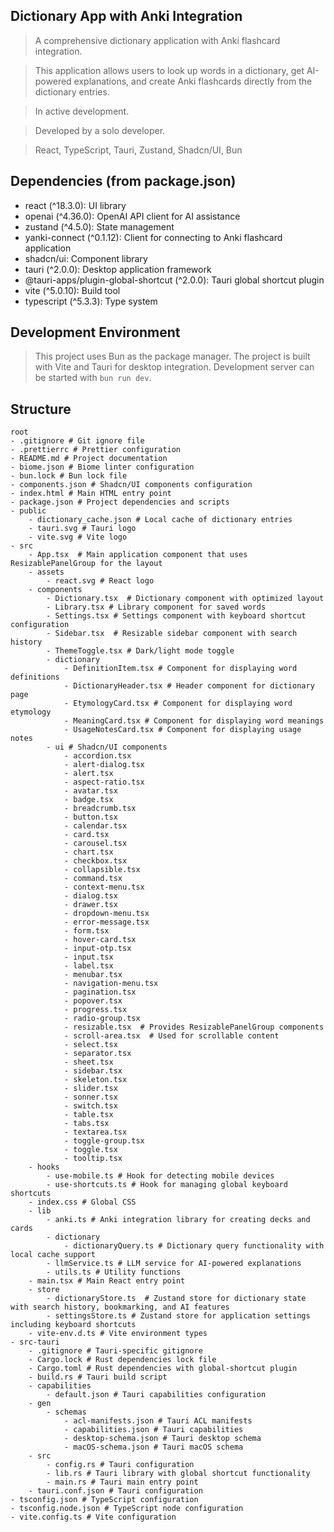 ## Dictionary App with Anki Integration

> A comprehensive dictionary application with Anki flashcard integration.

> This application allows users to look up words in a dictionary, get AI-powered explanations, and create Anki flashcards directly from the dictionary entries.

> In active development.

> Developed by a solo developer.

> React, TypeScript, Tauri, Zustand, Shadcn/UI, Bun


## Dependencies (from package.json)

* react (^18.3.0): UI library
* openai (^4.36.0): OpenAI API client for AI assistance
* zustand (^4.5.0): State management
* yanki-connect (^0.1.12): Client for connecting to Anki flashcard application
* shadcn/ui: Component library
* tauri (^2.0.0): Desktop application framework
* @tauri-apps/plugin-global-shortcut (^2.0.0): Tauri global shortcut plugin
* vite (^5.0.10): Build tool
* typescript (^5.3.3): Type system


## Development Environment

> This project uses Bun as the package manager.
> The project is built with Vite and Tauri for desktop integration.
> Development server can be started with `bun run dev`.


## Structure

```
root
- .gitignore # Git ignore file
- .prettierrc # Prettier configuration
- README.md # Project documentation
- biome.json # Biome linter configuration
- bun.lock # Bun lock file
- components.json # Shadcn/UI components configuration
- index.html # Main HTML entry point
- package.json # Project dependencies and scripts
- public
    - dictionary_cache.json # Local cache of dictionary entries
    - tauri.svg # Tauri logo
    - vite.svg # Vite logo
- src
    - App.tsx  # Main application component that uses ResizablePanelGroup for the layout
    - assets
        - react.svg # React logo
    - components
        - Dictionary.tsx  # Dictionary component with optimized layout
        - Library.tsx # Library component for saved words
        - Settings.tsx # Settings component with keyboard shortcut configuration
        - Sidebar.tsx  # Resizable sidebar component with search history
        - ThemeToggle.tsx # Dark/light mode toggle
        - dictionary
            - DefinitionItem.tsx # Component for displaying word definitions
            - DictionaryHeader.tsx # Header component for dictionary page
            - EtymologyCard.tsx # Component for displaying word etymology
            - MeaningCard.tsx # Component for displaying word meanings
            - UsageNotesCard.tsx # Component for displaying usage notes
        - ui # Shadcn/UI components
            - accordion.tsx
            - alert-dialog.tsx
            - alert.tsx
            - aspect-ratio.tsx
            - avatar.tsx
            - badge.tsx
            - breadcrumb.tsx
            - button.tsx
            - calendar.tsx
            - card.tsx
            - carousel.tsx
            - chart.tsx
            - checkbox.tsx
            - collapsible.tsx
            - command.tsx
            - context-menu.tsx
            - dialog.tsx
            - drawer.tsx
            - dropdown-menu.tsx
            - error-message.tsx
            - form.tsx
            - hover-card.tsx
            - input-otp.tsx
            - input.tsx
            - label.tsx
            - menubar.tsx
            - navigation-menu.tsx
            - pagination.tsx
            - popover.tsx
            - progress.tsx
            - radio-group.tsx
            - resizable.tsx  # Provides ResizablePanelGroup components
            - scroll-area.tsx  # Used for scrollable content
            - select.tsx
            - separator.tsx
            - sheet.tsx
            - sidebar.tsx
            - skeleton.tsx
            - slider.tsx
            - sonner.tsx
            - switch.tsx
            - table.tsx
            - tabs.tsx
            - textarea.tsx
            - toggle-group.tsx
            - toggle.tsx
            - tooltip.tsx
    - hooks
        - use-mobile.ts # Hook for detecting mobile devices
        - use-shortcuts.ts # Hook for managing global keyboard shortcuts
    - index.css # Global CSS
    - lib
        - anki.ts # Anki integration library for creating decks and cards
        - dictionary
            - dictionaryQuery.ts # Dictionary query functionality with local cache support
        - llmService.ts # LLM service for AI-powered explanations
        - utils.ts # Utility functions
    - main.tsx # Main React entry point
    - store
        - dictionaryStore.ts  # Zustand store for dictionary state with search history, bookmarking, and AI features
        - settingsStore.ts # Zustand store for application settings including keyboard shortcuts
    - vite-env.d.ts # Vite environment types
- src-tauri
    - .gitignore # Tauri-specific gitignore
    - Cargo.lock # Rust dependencies lock file
    - Cargo.toml # Rust dependencies with global-shortcut plugin
    - build.rs # Tauri build script
    - capabilities
        - default.json # Tauri capabilities configuration
    - gen
        - schemas
            - acl-manifests.json # Tauri ACL manifests
            - capabilities.json # Tauri capabilities
            - desktop-schema.json # Tauri desktop schema
            - macOS-schema.json # Tauri macOS schema
    - src
        - config.rs # Tauri configuration
        - lib.rs # Tauri library with global shortcut functionality
        - main.rs # Tauri main entry point
    - tauri.conf.json # Tauri configuration
- tsconfig.json # TypeScript configuration
- tsconfig.node.json # TypeScript node configuration
- vite.config.ts # Vite configuration
```

